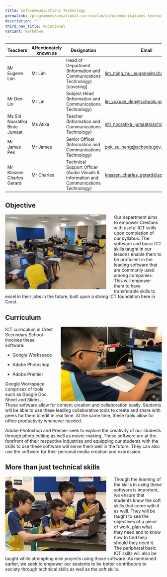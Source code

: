 ```yaml
---
title: Infocommunications Technology
permalink: /programmes/vocational-curriculum/infocommunications-technology/
description: ""
third_nav_title: Vocational
variant: markdown
---
```

| Teachers | Affectionately<br>known as | Designation | Email |
|---|---|---|---|
| Mr Eugene Lim | Mr Lim | Head of Department<br>(Information and Communications Technology)<br>[covering] | lim_ming_hui_eugene@schools.gov.sg |
| Mr Den Lin | Mr Lin | Subject Head<br>(Information and Communications Technology) | lin_yuxuan_den@schools.gov.sg |
| Ms Siti Nooratika Binte Jumaat | Ms Atika | Teacher<br>(Information and Communications Technology) | siti_nooratika_jumaat@schools.gov.sg |
| Mr James Pek | Mr James | Senior Officer<br>(Information and Communications Technology) | pek_su_heng@schools.gov.sg |
| Mr Klassen Charles Gerard | Mr Charles | Technical Support Officer <br>(Audio Visuals &amp; Information and Communications Technology) | klassen_charles_gerard@schools.gov.sg |


Objective
---------

<img src="/images/ict1.jpg" style="width:325px;height:240px;margin-right:25px;" align="left">Our department aims to empower Crestans with useful ICT skills upon completion of our syllabus. The software and basic ICT skills taught in our lessons enable them to be proficient in the leading software that are commonly used among companies. This will empower them to have transferable skills to excel in their jobs in the future, built upon a strong ICT foundation here in Crest.

  

Curriculum
----------

<img src="/images/ict2.jpeg" style="width:325px;height:240px;margin-left:25px;" align="right">ICT curriculum in Crest Secondary School involves these software:

* Google Workspace

* Adobe Photoshop

* Adobe Premier

Google Workspace comprises of tools such as Google Doc, Sheet and Slides. These software allow for content creation and collaboration easily. Students will be able to use these leading collaborative tools to create and share with peers for them to edit in real time. At the same time, these tools allow for office productivity whenever needed.

Adobe Photoshop and Premier seek to explore the creativity of our students through photo editing as well as movie-making. These software are at the forefront of their respective industries and equipping our students with the skills to use these software will serve them well in the future. They can also use the software for their personal media creation and expression.

  

More than just technical skills
-------------------------------

<img src="/images/ict3.jpg" style="width:325px;height:240px;margin-right:25px;" align="left">Though the learning of the skills in using these software is important, we ensure that students know the soft skills that come with it as well. They will be taught to see the objectives of a piece of work, plan what they need and to know how to find help should they need it. The peripheral basic ICT skills will also be taught while attempting mini projects using those software. As mentioned earlier, we seek to empower our students to be better contributors to society through technical skills as well as the soft skills.